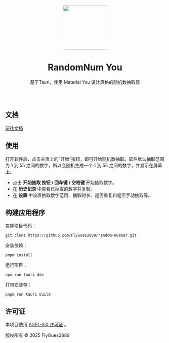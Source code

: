 <p align="center">
  <a href="https://flygues2889.github.io/random-number/">
    <img src="https://github.com/user-attachments/assets/4c571e30-4c46-409c-9219-d42841bebd14" width="140" />
  </a>
</p>
<h1 align="center">RandomNum You</h1>
<p align="center">基于Tauri，使用 Material You 设计风格的随机数抽取器</p>

<br><br>
<h2>文档</h2>
<a href="https://flygues2889.github.io/random-number/">前往文档</a>

<h2>使用</h2>
<p>打开软件后，点击主页上的“开始”按钮，即可开始随机数抽取。软件默认抽取范围为 1 到 55 之间的数字，所以会随机生成一个 1 到 55 之间的数字，并显示在屏幕上。</p>
<ul>
  <li>
    点击
    <b>
      <mdui-icon name="play_arrow--outlined" style="font-size: medium;"></mdui-icon>
      开始抽取
      按钮 / 回车键 / 空格键
    </b> 开始抽取数字。
  </li>
  <li>
    在
    <b>
      <mdui-icon name="history--outlined" style="font-size: medium;"></mdui-icon>
      历史记录
    </b>
    中查看已抽取的数字并复制。
  </li>
  <li>
    在
    <b>
      <mdui-icon name="settings--outlined" style="font-size: medium;"></mdui-icon>
      设置
    </b>
    中设置抽取数字范围、抽取时长、是否重复和是否手动抽取等。
  </li>
</ul>

<h2>构建应用程序</h2>
<p class="bold">克隆项目代码：</p>
<pre><code>git clone https://github.com/FlyGues2889/random-number.git</code></pre>
<p class="bold">安装依赖：</p>
<pre><code>pnpm install</code></pre>
<p class="bold">运行项目：</p>
<pre><code>npm run tauri dev</code></pre>
<p class="bold">打包安装包：</p>
<pre><code>pnpm run tauri build</code></pre>

<h2 id="license">许可证</h2>
<p>本项目使用 <a href="https://gitee.com/flygues2889/random-number/blob/main/LICENSE">AGPL-3.0 许可证</a> 。
</p>
<p>版权所有 © 2025 FlyGues2889</p>
